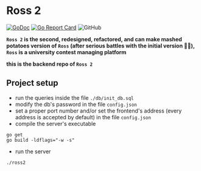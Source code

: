 # Ross 2

[![GoDoc](https://godoc.org/github.com/mbaraa/ross2?status.png)](https://godoc.org/github.com/mbaraa/ross2) [![Go Report Card](https://goreportcard.com/badge/github.com/mbaraa/ross2)](https://goreportcard.com/report/github.com/mbaraa/ross2) ![GitHub](https://img.shields.io/github/license/mbaraa/ross2)

**`Ross 2` is the second, redesigned, refactored, and can make mashed potatoes version of `Ross` (after serious battles with the initial version 🙂👀), `Ross` is a university contest managing platform**

**this is the backend repo of `Ross 2`**

## Project setup

- run the queries inside the file `./db/init_db.sql`
- modify the db's password in the file `config.json`
- set a proper port number and/or set the frontend's address (every address is accepted by default) in the file `config.json`
- compile the server's executable

```
go get
go build -ldflags="-w -s"
```

- run the server
```
./ross2
```

